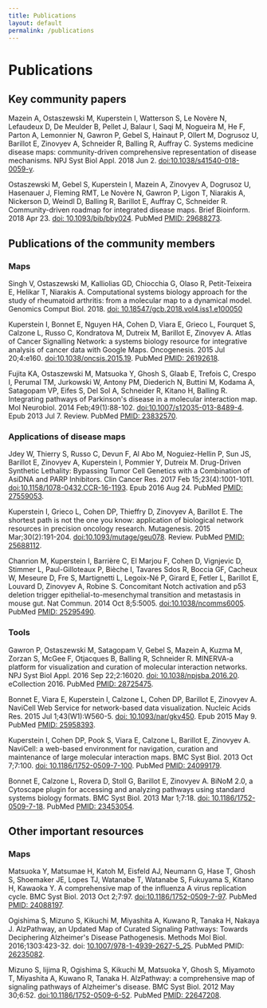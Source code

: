 ```yaml
---
title: Publications
layout: default
permalink: /publications
---
```


# Publications



## Key community papers

Mazein A, Ostaszewski M, Kuperstein I, Watterson S, Le Novère N, Lefaudeux D, De Meulder B, Pellet J, Balaur I, Saqi M, Nogueira M, He F, Parton A, Lemonnier N, Gawron P, Gebel S, Hainaut P, Ollert M, Dogrusoz U, Barillot E, Zinovyev A, Schneider R, Balling R, Auffray C. Systems medicine disease maps: community-driven comprehensive representation of disease mechanisms. NPJ Syst Biol Appl. 2018 Jun 2. [doi:10.1038/s41540-018-0059-y](https://doi.org/10.1038/s41540-018-0059-y).

Ostaszewski M, Gebel S, Kuperstein I, Mazein A, Zinovyev A, Dogrusoz U, Hasenauer J, Fleming RMT, Le Novère N, Gawron P, Ligon T, Niarakis A, Nickerson D, Weindl D, Balling R, Barillot E, Auffray C, Schneider R. Community-driven roadmap for integrated disease maps. Brief Bioinform. 2018 Apr 23. [doi: 10.1093/bib/bby024](https://doi.org/10.1093/bib/bby024). PubMed [PMID: 29688273](https://www.ncbi.nlm.nih.gov/pubmed/29688273).  



## Publications of the community members
 
### Maps

Singh V, Ostaszewski M, Kalliolias GD, Chiocchia G, Olaso R, Petit-Teixeira E, Helikar T, Niarakis A. Computational systems biology approach for the study of rheumatoid arthritis: from a molecular map to a dynamical model. Genomics Comput Biol. 2018. [doi: 10.18547/gcb.2018.vol4.iss1.e100050](https://doi.org/10.18547/gcb.2018.vol4.iss1.e100050)  

Kuperstein I, Bonnet E, Nguyen HA, Cohen D, Viara E, Grieco L, Fourquet S, Calzone L, Russo C, Kondratova M, Dutreix M, Barillot E, Zinovyev A. Atlas of Cancer Signalling Network: a systems biology resource for integrative analysis of cancer data with Google Maps. Oncogenesis. 2015 Jul 20;4:e160. [doi:10.1038/oncsis.2015.19](https://doi.org/10.1038/oncsis.2015.19). PubMed [PMID: 26192618](https://www.ncbi.nlm.nih.gov/pubmed/26192618).  

Fujita KA, Ostaszewski M, Matsuoka Y, Ghosh S, Glaab E, Trefois C, Crespo I, Perumal TM, Jurkowski W, Antony PM, Diederich N, Buttini M, Kodama A, Satagopam VP, Eifes S, Del Sol A, Schneider R, Kitano H, Balling R. Integrating pathways of Parkinson's disease in a molecular interaction map. Mol Neurobiol. 2014 Feb;49(1):88-102. [doi:10.1007/s12035-013-8489-4](https://doi.org/10.1007/s12035-013-8489-4). Epub 2013 Jul 7. Review. PubMed [PMID: 23832570](https://www.ncbi.nlm.nih.gov/pubmed/23832570).  

### Applications of disease maps

Jdey W, Thierry S, Russo C, Devun F, Al Abo M, Noguiez-Hellin P, Sun JS, Barillot E, Zinovyev A, Kuperstein I, Pommier Y, Dutreix M. Drug-Driven Synthetic Lethality: Bypassing Tumor Cell Genetics with a Combination of AsiDNA and PARP Inhibitors. Clin Cancer Res. 2017 Feb 15;23(4):1001-1011. [doi:10.1158/1078-0432.CCR-16-1193](https://doi.org/10.1158/1078-0432.CCR-16-1193). Epub 2016 Aug 24. PubMed [PMID: 27559053](https://www.ncbi.nlm.nih.gov/pubmed/27559053).  

Kuperstein I, Grieco L, Cohen DP, Thieffry D, Zinovyev A, Barillot E. The shortest path is not the one you know: application of biological network resources in precision oncology research. Mutagenesis. 2015 Mar;30(2):191-204. [doi:10.1093/mutage/geu078](https://doi.org/10.1093/mutage/geu078). Review. PubMed [PMID: 25688112](https://www.ncbi.nlm.nih.gov/pubmed/25688112).  

Chanrion M, Kuperstein I, Barrière C, El Marjou F, Cohen D, Vignjevic D, Stimmer L, Paul-Gilloteaux P, Bièche I, Tavares Sdos R, Boccia GF, Cacheux W, Meseure D, Fre S, Martignetti L, Legoix-Né P, Girard E, Fetler L, Barillot E, Louvard D, Zinovyev A, Robine S. Concomitant Notch activation and p53 deletion trigger epithelial-to-mesenchymal transition and metastasis in mouse gut. Nat Commun. 2014 Oct 8;5:5005. [doi:10.1038/ncomms6005](https://doi.org/10.1038/ncomms6005). PubMed [PMID: 25295490](https://www.ncbi.nlm.nih.gov/pubmed/25295490).  

### Tools

Gawron P, Ostaszewski M, Satagopam V, Gebel S, Mazein A, Kuzma M, Zorzan S,
McGee F, Otjacques B, Balling R, Schneider R. MINERVA-a platform for visualization and curation of molecular interaction networks. NPJ Syst Biol Appl. 2016 Sep 22;2:16020. [doi: 10.1038/npjsba.2016.20](https://doi.org/10.1038/npjsba.2016.20). eCollection 2016. PubMed [PMID: 28725475](https://www.ncbi.nlm.nih.gov/pubmed/28725475).  

Bonnet E, Viara E, Kuperstein I, Calzone L, Cohen DP, Barillot E, Zinovyev A. NaviCell Web Service for network-based data visualization. Nucleic Acids Res. 2015 Jul 1;43(W1):W560-5. [doi: 10.1093/nar/gkv450](https://doi.org/10.1093/nar/gkv450). Epub 2015 May 9. PubMed [PMID: 25958393](https://www.ncbi.nlm.nih.gov/pubmed/25958393).  

Kuperstein I, Cohen DP, Pook S, Viara E, Calzone L, Barillot E, Zinovyev A. NaviCell: a web-based environment for navigation, curation and maintenance of large molecular interaction maps. BMC Syst Biol. 2013 Oct 7;7:100. [doi: 10.1186/1752-0509-7-100](https://doi.org/10.1186/1752-0509-7-100). PubMed [PMID: 24099179](https://www.ncbi.nlm.nih.gov/pubmed/24099179).  

Bonnet E, Calzone L, Rovera D, Stoll G, Barillot E, Zinovyev A. BiNoM 2.0, a Cytoscape plugin for accessing and analyzing pathways using standard systems biology formats. BMC Syst Biol. 2013 Mar 1;7:18. [doi: 10.1186/1752-0509-7-18](https://doi.org/10.1186/1752-0509-7-18). PubMed [PMID: 23453054](https://www.ncbi.nlm.nih.gov/pubmed/23453054).  

## Other important resources

### Maps

Matsuoka Y, Matsumae H, Katoh M, Eisfeld AJ, Neumann G, Hase T, Ghosh S, Shoemaker JE, Lopes TJ, Watanabe T, Watanabe S, Fukuyama S, Kitano H, Kawaoka Y. A comprehensive map of the influenza A virus replication cycle. BMC Syst Biol. 2013 Oct 2;7:97. [doi:10.1186/1752-0509-7-97](https://doi.org/10.1186/1752-0509-7-97). PubMed [PMID: 24088197](https://www.ncbi.nlm.nih.gov/pubmed/24088197).  

Ogishima S, Mizuno S, Kikuchi M, Miyashita A, Kuwano R, Tanaka H, Nakaya J. AlzPathway, an Updated Map of Curated Signaling Pathways: Towards Deciphering Alzheimer's Disease Pathogenesis. Methods Mol Biol. 2016;1303:423-32. 
doi: <a href="https://dx.doi.org/10.1007/978-1-4939-2627-5_25" target="_blank">10.1007/978-1-4939-2627-5_25</a>. 
PubMed PMID: <a href="https://www.ncbi.nlm.nih.gov/pubmed/26235082" target="_blank">26235082</a>.  

Mizuno S, Iijima R, Ogishima S, Kikuchi M, Matsuoka Y, Ghosh S, Miyamoto T, Miyashita A, Kuwano R, Tanaka H. AlzPathway: a comprehensive map of signaling pathways of Alzheimer's disease. BMC Syst Biol. 2012 May 30;6:52. [doi:10.1186/1752-0509-6-52](https://doi.org/10.1186/1752-0509-6-52). PubMed [PMID: 22647208](https://www.ncbi.nlm.nih.gov/pubmed/22647208).  
